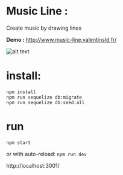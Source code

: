 # Music Line :

 Create music by drawing lines 

 **Demo :**
http://www.music-line.valentinsld.fr/

![alt text](http://www.music-line.valentinsld.fr/demo.png)

# install:

```
npm install
npm run sequelize db:migrate
npm run sequelize db:seed:all
```

# run

```
npm start
```
or with auto-reload: `npm run dev`

http://localhost:3001/